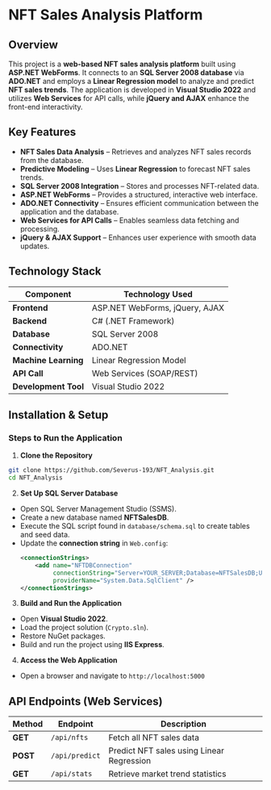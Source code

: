 # NFT Sales Analysis Platform

## Overview  
This project is a **web-based NFT sales analysis platform** built using **ASP.NET WebForms**. It connects to an **SQL Server 2008 database** via **ADO.NET** and employs a **Linear Regression model** to analyze and predict **NFT sales trends**. The application is developed in **Visual Studio 2022** and utilizes **Web Services** for API calls, while **jQuery and AJAX** enhance the front-end interactivity.  

## Key Features  
- **NFT Sales Data Analysis** – Retrieves and analyzes NFT sales records from the database.  
- **Predictive Modeling** – Uses **Linear Regression** to forecast NFT sales trends.  
- **SQL Server 2008 Integration** – Stores and processes NFT-related data.  
- **ASP.NET WebForms** – Provides a structured, interactive web interface.  
- **ADO.NET Connectivity** – Ensures efficient communication between the application and the database.  
- **Web Services for API Calls** – Enables seamless data fetching and processing.  
- **jQuery & AJAX Support** – Enhances user experience with smooth data updates.  

## Technology Stack  

| **Component**        | **Technology Used**          |
|----------------------|----------------------------|
| **Frontend**        | ASP.NET WebForms, jQuery, AJAX  |
| **Backend**         | C# (.NET Framework)         |
| **Database**        | SQL Server 2008            |
| **Connectivity**    | ADO.NET                     |
| **Machine Learning**| Linear Regression Model    |
| **API Call**        | Web Services (SOAP/REST)   |
| **Development Tool**| Visual Studio 2022         |

## Installation & Setup  

### Steps to Run the Application  

1. **Clone the Repository**  
```sh
git clone https://github.com/Severus-193/NFT_Analysis.git
cd NFT_Analysis
```

2. **Set Up SQL Server Database**  
- Open SQL Server Management Studio (SSMS).  
- Create a new database named **NFTSalesDB**.  
- Execute the SQL script found in `database/schema.sql` to create tables and seed data.  
- Update the **connection string** in `Web.config`:  
  ```xml
  <connectionStrings>
      <add name="NFTDBConnection"
           connectionString="Server=YOUR_SERVER;Database=NFTSalesDB;User Id=YOUR_USER;Password=YOUR_PASSWORD;"
           providerName="System.Data.SqlClient" />
  </connectionStrings>
  ```

3. **Build and Run the Application**  
- Open **Visual Studio 2022**.  
- Load the project solution (`Crypto.sln`).  
- Restore NuGet packages.  
- Build and run the project using **IIS Express**.  

4. **Access the Web Application**  
- Open a browser and navigate to `http://localhost:5000 `  

## API Endpoints (Web Services)  

| **Method** | **Endpoint** | **Description** |
|------------|------------|----------------|
| **GET** | `/api/nfts` | Fetch all NFT sales data |
| **POST** | `/api/predict` | Predict NFT sales using Linear Regression |
| **GET** | `/api/stats` | Retrieve market trend statistics |



